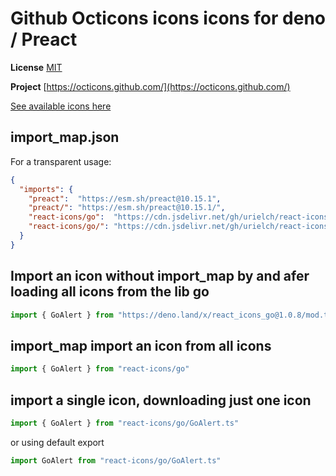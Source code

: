 # Github Octicons icons icons for deno / Preact

**License** [MIT](https://github.com/primer/octicons/blob/master/LICENSE)

**Project** [https://octicons.github.com/](https://octicons.github.com/)

[See available icons here](https://react-icons.deno.dev/go)

## import_map.json

For a transparent usage:

```json
{
  "imports": {
    "preact":  "https://esm.sh/preact@10.15.1",
    "preact/": "https://esm.sh/preact@10.15.1/",
    "react-icons/go":  "https://cdn.jsdelivr.net/gh/urielch/react-icons-go@1.0.8/mod.ts",
    "react-icons/go/": "https://cdn.jsdelivr.net/gh/urielch/react-icons-go@1.0.8/ico/",
  }
}
```

## Import an icon without import_map by and afer loading all icons from the lib go

```ts
import { GoAlert } from "https://deno.land/x/react_icons_go@1.0.8/mod.ts"
```

## import_map import an icon from all icons

```ts
import { GoAlert } from "react-icons/go"
```

## import a single icon, downloading just one icon

```ts
import { GoAlert } from "react-icons/go/GoAlert.ts"
```

or using default export

```ts
import GoAlert from "react-icons/go/GoAlert.ts"
```

